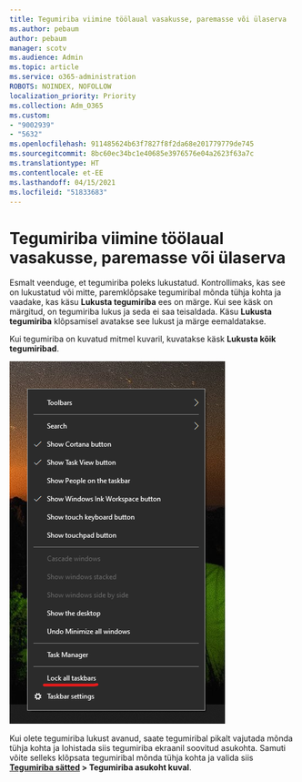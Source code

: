 ```yaml
---
title: Tegumiriba viimine töölaual vasakusse, paremasse või ülaserva
ms.author: pebaum
author: pebaum
manager: scotv
ms.audience: Admin
ms.topic: article
ms.service: o365-administration
ROBOTS: NOINDEX, NOFOLLOW
localization_priority: Priority
ms.collection: Adm_O365
ms.custom:
- "9002939"
- "5632"
ms.openlocfilehash: 911485624b63f7827f8f2da68e201779779de745
ms.sourcegitcommit: 8bc60ec34bc1e40685e3976576e04a2623f63a7c
ms.translationtype: HT
ms.contentlocale: et-EE
ms.lasthandoff: 04/15/2021
ms.locfileid: "51833683"
---
```

# <a name="move-the-taskbar-to-either-side-or-the-top-of-your-desktop"></a>Tegumiriba viimine töölaual vasakusse, paremasse või ülaserva

Esmalt veenduge, et tegumiriba poleks lukustatud. Kontrollimaks, kas see on lukustatud või mitte, paremklõpsake tegumiribal mõnda tühja kohta ja vaadake, kas käsu **Lukusta tegumiriba** ees on märge. Kui see käsk on märgitud, on tegumiriba lukus ja seda ei saa teisaldada. Käsu **Lukusta tegumiriba** klõpsamisel avatakse see lukust ja märge eemaldatakse.

Kui tegumiriba on kuvatud mitmel kuvaril, kuvatakse käsk **Lukusta kõik tegumiribad**.

![Lukusta kõik tegumiribad](media/lock-all-taskbars.png)

Kui olete tegumiriba lukust avanud, saate tegumiribal pikalt vajutada mõnda tühja kohta ja lohistada siis tegumiriba ekraanil soovitud asukohta. Samuti võite selleks klõpsata tegumiribal mõnda tühja kohta ja valida siis **[Tegumiriba sätted](ms-settings:taskbar?activationSource=GetHelp) > Tegumiriba asukoht kuval**.
